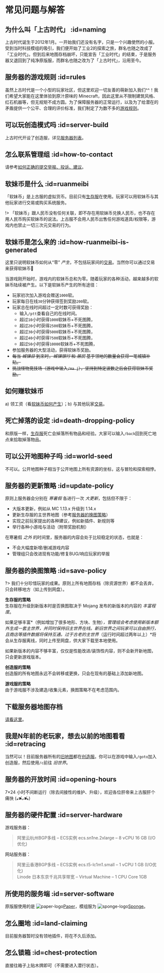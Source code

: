 # 常见问题与解答

## 为什么叫「上古时代」 :id=naming

上古时代诞生于2012年1月。一开始我们还没有名字，只是一个兴趣使然的小服。受到当时科技模组的吸引，我们便开始了工业2的探索之旅，群名也随之改成了「工业时代」。但到后来地图存档崩坏，只能宣告「工业时代」的结束，于是服务器又退回到了纯净原版服，而群名也随之改为了「上古时代」，沿用至今。

## 服务器的游戏规则 :id=rules

虽然上古时代是一个小型的玩家社区，但这里欢迎一切友善的萌新加入我们^^！我们希望大家能在这里体验到原汁原味的 Minecraft，因此这里从不限制建筑风格、红石机器等，但无规矩不成方圆。为了保障服务器的正常运行，以及为了给潜在的矛盾提供一个公平、合理的评价标准，我们制定了为数不多的[游戏规则](welcome/rules.md)。

## 可以玩创造模式吗 :id=server-build

上古时代开设了创造服，详见[服务器列表](welcome/servers.md)。

## 怎么联系管理组 :id=how-to-contact

请参考[如何正确的提交举报、投诉、建议](https://bbs.mimaru.me/d/70)。

## 软妹币是什么 :id=ruanmeibi

「软妹币」是上古服的虚拟货币。目前只有[生存服](welcome/servers.md#survival)在使用。玩家可以用软妹币与其他玩家进行交易或购买系统服务。

!> 「软妹币」跟人民币没有任何关联，即不存在用软妹币兑换人民币，也不存在用人民币购买软妹币的说法。上古服不会用人民币出售任何游戏道具/权限等，游戏内也禁止一切三次元交易的行为。

## 软妹币是怎么来的 :id=how-ruanmeibi-is-generated

这里只说明软妹币如何从“零” *产生*，不包括玩家间的[交易][trade]。当然你可以通过交易来获得软妹币💸

当游戏刚开始时，游戏内的软妹币总和为零。随着玩家的各种活动，越来越多的软妹币陆续被产生。以下是软妹币产生的所有途径：

- 玩家初次加入游戏会赠送`1000`软。
- 玩家每日在线`30`分钟获得签到奖励`200`软。
- 玩家总在线时间超过一定时数可获得奖励：
  - 输入`/ptt`查看自己的在线时间。
  - 超过`10`小时获得`1000`软妹币+不死图腾，
  - 超过`20`小时获得`2500`软妹币+不死图腾，
  - 超过`30`小时获得`5000`软妹币+不死图腾，
  - 超过`40`小时获得`7500`软妹币+不死图腾，
  - 超过`50`小时获得`10000`软妹币+不死图腾，
- 参加服务器的大型活动，获得软妹币奖励。
- ~~每当 *城镇日* 到来时，*城镇银行* 和 *居民* 基于领地的数量会获得一笔城镇补贴。~~
- ~~挑战怪物竞技场（游戏中输入`/ma j`），坚持到特定波数之后会获得软妹币奖励。~~

## 如何赚软妹币

a) 领工资（看[软妹币如何产生](#how-ruanmeibi-is-generated)）；b) 与其他玩家[交易][trade]。

[trade]: /plugins/trade.md

## 死亡掉落的设定 :id=death-dropping-policy

和原版一样，[生存服](welcome/servers.md#survival)死亡会掉落所有物品和经验。大家可以输入`/back`回到死亡地点来拾取掉落物品。

## 可以公开地图种子吗 :id=world-seed

不可以。公开地图种子相当于公开地图上所有资源的坐标，这与冒险和探索相悖。

## 服务器的更新策略 :id=update-policy

原则上服务器会分别在 *寒暑假* 各进行一次 *大更新*，包括但不限于：

- 大版本更新，例如从 MC 1.13.x 升级到 1.14.x
- 更新生存服的主世界地图（参考[服务器的换图策略](#服务器的换图策略)）
- 实现之前玩家提出的各种建议，例如新插件、新规则等
- 举行各种小游戏与活动（附带奖励机制）

在寒暑假 *之外* 的时间里，服务器的内容会处于比较稳定的状态，也就是：

- 不会大幅度新增/删减游戏内容
- 管理组只会改进现有功能/修复BUG/响应玩家的举报

## 服务器的换图策略 :id=save-policy

?> 我们十分珍惜玩家的成果。原则上所有地图存档（除资源世界）都不会丢弃，只会转移地方（如上传到网盘）。

**生存服的策略**  
生存服在升级到新版本时是否换图取决于 Mojang 发布的新版本的内容的 *丰富程度*。

如果足够丰富*（例如增加了很多地形、方块、生物）*，管理组会考虑使用新版本额外生成一套主世界，并同时保持旧主世界在线。新旧世界之间玩家可以自由旅行，且商店等插件数据将保持互通。过于古老的主世界*（运行时间超过两年以上）*将会从生存服离线，同时上传至网盘，供大家下载至本地使用。

如果新版本的内容不够丰富，仅仅是性能改进/装饰性内容，则不会新开新地图，只会更新游戏版本。

**创造服的策略**  
创造服的所有地图永远不会转移或更换，只会在现有的基础上添加新地图。

**游戏服的策略**  
由于游戏服不涉及建造/收集元素，换图策略不在考虑范围内。

## 下载服务器地图存档

[请看这里](/saves.md)。

## 我是N年前的老玩家，想去以前的地图看看 :id=retracing

当然可以！目前服务器所有的[旧地图](/welcome/worlds-of-creative.md#archives)都在[创造服](/welcome/servers.md#creative)。你可以在游戏中输入`/goto`加入创造服，然后使用`/c`前往 *旧世界*。

## 服务器的开放时间 :id=opening-hours

7×24 小时不间断运行（除去间接性的维护、升级），欢迎各位肝帝来上古服肝个痛快 (⁎⁍̴̛ᴗ⁍̴̛⁎)

## 服务器的硬件配置 :id=server-hardware

游戏服务器：
> 阿里云杭州BGP多线 – ECS实例 ecs.sn1ne.2xlarge – 8 vCPU 16 GB (I/O优化)

网站服务器：
> 阿里云香港BGP多线 – ECS实例 ecs.t5-lc1m1.small – 1 vCPU 1 GB (I/O优化)  
> Linode 日本东京千兆共享带宽 – Virtual Machine – 1 CPU Core 1GB

## 所使用的服务端 :id=server-software

原版服使用的是 ![paper-logo][paper-logo][Paper](https://paper.readthedocs.io/en/stable/)，模组服为 ![sponge-logo][sponge-logo][Sponge](https://www.spongepowered.org/)。

## 怎么圈地 :id=land-claiming

目前服务器暂时没有领地插件，将在不久后添加。

## 怎么锁箱 :id=chest-protection

直接往箱子上贴木牌即可（不需要进入潜行状态）。

[paper-logo]: https://paper.readthedocs.io/en/stable/_images/papermc_logomark_500.png ':size=16'
[sponge-logo]: https://www.spongepowered.org/assets/img/icons/spongie-mark-dark.svg ':size=16'
